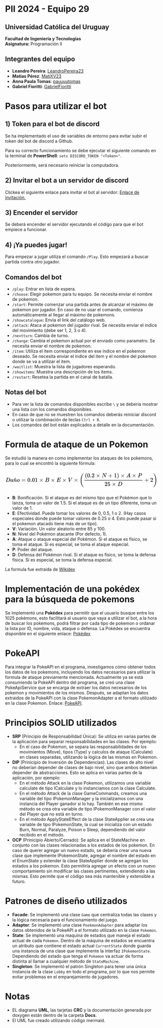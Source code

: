 # PII 2024 - Equipo 29

## Universidad Católica del Uruguay
**Facultad de Ingeniería y Tecnologías**  
**Asignatura:** Programación II  

## Integrantes del equipo
- **Leandro Pereira**: [LeandroPereira23](https://github.com/LeandroPereira23)
- **Matías Pérez**: [MatiXV23](https://github.com/MatiXV23)
- **Anna Paula Tomas**: [pauuuutomas](https://github.com/pauuuutomas)
- **Gabriel Fioritti**: [GabrielFioritti](https://github.com/GabrielFioritti)

# Pasos para utilizar el bot

## 1) Token para el bot de discord
Se ha implementado el uso de variables de entorno para evitar subir el token del bot de discord a Github.

Para su correcto funcionamiento se debe ejecutar el siguiente comando en la terminal de **PowerShell**:
`setx DISCORD_TOKEN "<Token>"`.

Posteriormente, será necesario reiniciar la computadora.

## 2) Invitar el bot a un servidor de discord
Clickea el siguiente enlace para invitar el bot al servidor: [Enlace de invitación.](https://discord.com/oauth2/authorize?client_id=1297389213922361396&permissions=8&integration_type=0&scope=bot+applications.commands)

## 3) Encender el servidor
Se deberá encender el servidor ejecutando el código para que el bot empiece a funcionar.

## 4) ¡Ya puedes jugar!
Para empezar a jugar utiliza el comando `/Play`. Esto empezará a buscar partida contra otro jugador.

## Comandos del bot
- `/play`: Entrar en lista de espera.
- `/choose`: Elegir pokemon para tu equipo. Se necesita enviar el nombre de pokemon.
- `/start`: Permite comenzar una partida antes de alcanzar el máximo de pokemon por jugador. En caso de no usar el comando, comienza automáticamente al llegar al máximo de pokemons.
- `/showcatalogue`: Envia el link del catálogo web.
- `/attack`: Ataca al pokemon del jugador rival. Se necesita enviar el indice del movimiento (debe ser 1, 2, 3 o 4).
- `/nextturn`: Cambia de turno.
- `/change`: Cambia el pokemon actual por el enviado como parametro. Se necesita enviar el nombre de pokemon.
- `/item`: Utiliza el item correspondiente en ese índice en el pokemon deseado. Se necesita enviar el índice del item y el nombre del pokemon donde se va a utilizar el item.
- `/waitlist`: Muestra la lista de jugadores esperando.
- `/showitems`: Muestra una descripción de los items.
- `/restart`:  Resetea la partida en el canal de batalla.

## Notas del bot
- Para ver la lista de comandos disponibles escribe `\` y se debería mostrar una lista con los comandos disponibles.
- En caso de que no se muestren los comandos deberás reiniciar discord o utilizar la combinación de teclas `Ctrl + R`.
- Los comandos del bot están explicados a detalle en la documentación.

# Formula de ataque de un Pokemon
Se estudió la manera en como implementar los ataques de los pokemons, para lo cual se encontró la siguiente fórmula:

<div style="text-align: center;">
  <img src="assets/formulaAtaque.png" alt="Formula de ataque" />
</div>

- **B**: Bonificación. Si el ataque es del mismo tipo que el Pokémon que lo lanza, toma un valor de 1.5. Si el ataque es de un tipo diferente, toma un valor de 1.
- **E**: Efectividad. Puede tomar los valores de 0, 0.5, 1 o 2. (Hay casos especiales donde puede tomar valores de 0.25 o 4. Esto puede pasar si el pokemon atacado tiene más de un tipo).
- **V**: Variación. Un valor aleatorio entre 85 y 100.
- **N**: Nivel del Pokémon atacante (Por defecto, 1).
- **A**: Ataque o ataque especial del Pokémon. Si el ataque es físico, se toma el ataque. Si es especial, se toma el ataque especial.
- **P**: Poder del ataque.
- **D**: Defensa del Pokémon rival. Si el ataque es físico, se toma la defensa física. Si es especial, se toma la defensa especial.

La formula fue extraida de [Wikidex](https://www.wikidex.net/wiki/Daño)

# Implementación de una pokédex para la búsqueda de pokemons
Se implementó una **Pokédex** para permitir que el usuario busque entre los 1025 pokémons, esto facilitará al usuario que vaya a utilizar el bot, a la hora de buscar los pokemons, podrá filtrar por cada tipo de pokemon o ordanar la lista por ID, nombre, vida, ataque o defensa. 
La Pokédex se encuentra disponible en el siguiente enlace: [Pokédex](https://pokemon-blog-api.netlify.app)

# PokeAPI
Para integrar la PokeAPI en el programa, investigamos cómo obtener todos los datos de los pokemons, incluyendo los datos necesarios para utilizar la formula de ataque previamente mencionada. 
Actualmente ya se está consumiendo la PokeAPI dentro del programa, se creó una clase PokeApiService que se encarga de extraer los datos necesarios de los pokemon y movimientos de los mismos.
Después, se adaptan los datos extraidos de la PokeAPI con la clase PokemonAdapter a el formato utilizado en la clase Pokemon.
Enlace: [PokeAPI](https://pokeapi.co).

# Principios SOLID utilizados
- **SRP** (Principio de Responsabilidad Única): Se utiliza en varias partes de la aplicación para separar responsabilidades en las clases. Por ejemplo:
  - En el caso de Pokemon, se separa las responsabilidades de los movimientos (Move), tipos (Type) y calculos de ataque (Calculate) en clases separadas, utilizando la lógica de las mismas en Pokemon.
- **DIP** (Prinicipio de Inversión de Dependencias): Las clases de alto nivel no deberían depender de clases de bajo nivel, sino que ambos deberían depender de abstracciones. Esto se aplica en varias partes de la aplicación, por ejemplo:
  - En el método Attack en la clase Pokemon, utilizamos una variable calculate de tipo ICalculate y lo instanciamos con la clase Calculate.
  - En el método Attack de la clase GameCommands, creamos una variable del tipo IPokemonManager y la inicializamos con una instancia del Player ganador si lo hay. También en ese mismo método se crea otra variable de tipo IPokemonManager con el valor del Player que no está en turno.
  - En el método ApplyStateEffect de la clase StateApplier se crea una variable de tipo IPokemonState, la cual se inicializa con un estado Burn, Normal, Paralyze, Poison o Sleep, dependiendo del valor recibido en el método.
- **OCP** (Prinicipio Abierto/Cerrado): Se aplica en el StateMachine en conjunto con las clases relacionadas a los estados de los pokemon. En caso de querer agregar un nuevo estado, se debería crear una nueva clase que implemente <c>IPokemonState</c>,
  agregar el nombre del estado en el <c>EnumState</c> y extender la clase <c>StateApplier</c> donde se agregan los estados a los pokemon. Esto permitiría agregar un efecto con un nuevo comportamiento sin modificar las clases pertinentes, extendiendo a las mismas.
  Esto permite que el código sea más mantenible y extensible a futuro.

# Patrones de diseño utilizados
- **Facade**: Se implementó una clase `Game` que centraliza todas las clases y la lógica necesaria para el funcionamiento del juego.
- **Adapter**: Se implementó una clase `PoekmonAdapter` para adaptar los datos obtenidos de la PokeAPI a el formato utilizado en la clase `Pokemon`.
- **State**: Se implementó una maquina de estados que maneja el estado actual de cada `Pokemon`. Dentro de la máquina de estados se encuentra un atributo 
que contiene el estado actual `CurrentState` donde guarda una instancia de una clase que implemente la interfaz `IPokemonState`. 
Dependiendo del estado que tenga el `Pokemon` va actuar de forma distinta al llamar a cualquier método de `StateMachine`.
- **Singleton**: Se implementó el patrón Singleton para tener una única instancia de la clase `Lobby` en todo el programa, por lo que nos permite evitar problemas en el emparejamiento de jugadores.

# Notas
- EL diagrama **UML**, las tarjetas **CRC** y la documentación generada por doxygen están dentro de la carpeta **Docs**.
- El UML fue creado utilizando código mermaid.

